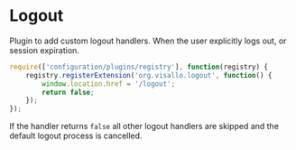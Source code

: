 # Logout

Plugin to add custom logout handlers. When the user explicitly logs out, or session expiration.

```js
require(['configuration/plugins/registry'], function(registry) {
    registry.registerExtension('org.visallo.logout', function() {
        window.location.href = '/logout';
        return false;
    });
});
```

If the handler returns `false` all other logout handlers are skipped and the default logout process is cancelled.
